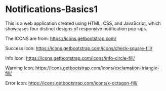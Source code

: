 # Notifications-Basics1
This is a web application created using HTML, CSS, and JavaScript, which showcases four distinct designs of responsive notification pop-ups.


The ICONS are from: https://icons.getbootstrap.com/

Success Icon: https://icons.getbootstrap.com/icons/check-square-fill/

Info Icon: https://icons.getbootstrap.com/icons/info-circle-fill/

Warning Icon: https://icons.getbootstrap.com/icons/exclamation-triangle-fill/

Error Icon: https://icons.getbootstrap.com/icons/x-octagon-fill/